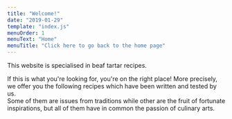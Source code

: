 ```yaml
---
title: "Welcome!"
date: "2019-01-29"
template: "index.js"
menuOrder: 1
menuText: "Home"
menuTitle: "Click here to go back to the home page"
---
```


This website is specialised in beaf tartar recipes.

If this is what you're looking for, you're on the right place!
More precisely, we offer you the following recipes which have
been written and tested by us.  
Some of them are issues from traditions while other are the fruit
of fortunate inspirations, but all of them have in common the
passion of culinary arts.



